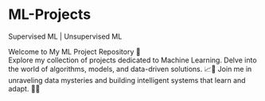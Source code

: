 # ML-Projects
Supervised ML | Unsupervised ML 
<!DOCTYPE html>
<html>
<head>
</head>
<body>
    <p></p>
        Welcome to My ML Project Repository 🤖<br>
        Explore my collection of projects dedicated to Machine Learning. Delve into the world of algorithms, models, and data-driven solutions. 📈🤯
        Join me in unraveling data mysteries and building intelligent systems that learn and adapt. 🚀🧠
    </p>
</body>
</html>

